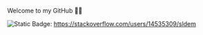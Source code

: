 Welcome to my GitHub 👨‍💻

<img alt="Static Badge" src="https://img.shields.io/badge/Stack-Overflow">: https://stackoverflow.com/users/14535309/sldem

